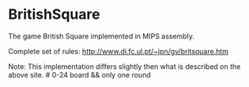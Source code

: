 # BritishSquare
The game  British Square implemented in MIPS assembly.

Complete set of rules: http://www.di.fc.ul.pt/~jpn/gv/britsquare.htm

Note: This implementation differs slightly then what is described on the above site. # 0-24 board && only one round
